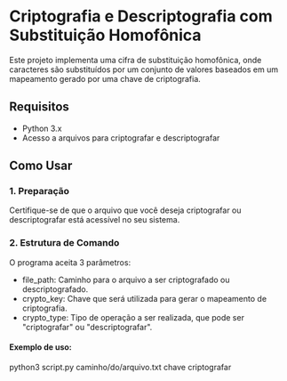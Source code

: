 # Criptografia e Descriptografia com Substituição Homofônica

Este projeto implementa uma cifra de substituição homofônica, onde caracteres são substituídos por um conjunto de valores baseados em um mapeamento gerado por uma chave de criptografia.

## Requisitos

- Python 3.x
- Acesso a arquivos para criptografar e descriptografar

## Como Usar

### 1. Preparação

Certifique-se de que o arquivo que você deseja criptografar ou descriptografar está acessível no seu sistema.

### 2. Estrutura de Comando

O programa aceita 3 parâmetros:
- file_path: Caminho para o arquivo a ser criptografado ou descriptografado.
- crypto_key: Chave que será utilizada para gerar o mapeamento de criptografia.
- crypto_type: Tipo de operação a ser realizada, que pode ser "criptografar" ou "descriptografar".

#### Exemplo de uso:

python3 script.py caminho/do/arquivo.txt chave criptografar